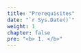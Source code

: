 ```yaml
---
title: "Prerequisites"
date: "`r Sys.Date()`"
weight: 1
chapter: false
pre: "<b> 1. </b>"
---
```


<!-- 1. Asset SG, Catalog SG-->

<!-- 2. Cloud Map - Create a Service Discovery Namespace -->

<!-- 3. cataologEcsTaskExecutionRole  -->

<!-- 4. Create DB Subnet & Security group & Create MySQL AuroraDB -->

<!-- 5. Create secret manager -->